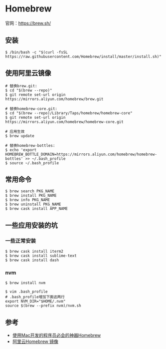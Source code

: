 # Homebrew
官网：https://brew.sh/

## 安装
```shell script
$ /bin/bash -c "$(curl -fsSL https://raw.githubusercontent.com/Homebrew/install/master/install.sh)"
```

## 使用阿里云镜像
```shell script
# 替换brew.git:
$ cd "$(brew --repo)"
$ git remote set-url origin https://mirrors.aliyun.com/homebrew/brew.git

# 替换homebrew-core.git:
$ cd "$(brew --repo)/Library/Taps/homebrew/homebrew-core"
$ git remote set-url origin https://mirrors.aliyun.com/homebrew/homebrew-core.git

# 应用生效
$ brew update

# 替换homebrew-bottles:
$ echo 'export HOMEBREW_BOTTLE_DOMAIN=https://mirrors.aliyun.com/homebrew/homebrew-bottles' >> ~/.bash_profile
$ source ~/.bash_profile
```

## 常用命令
```shell script
$ brew search PKG_NAME
$ brew install PKG_NAME
$ brew info PKG_NAME
$ brew uninstall PKG_NAME
$ brew cask install APP_NAME
```

## 一些应用安装的坑
### 一些正常安装
```shell script
$ brew cask install iterm2
$ brew cask install sublime-text
$ brew cask install dash
```

### nvm
```shell script
$ brew install nvm

$ vim .bash_profile
# .bash_profile增加下面这两行
export NVM_DIR="$HOME/.nvm"
source $(brew --prefix nvm)/nvm.sh
```

## 参考
* [使用Mac开发的程序员必会的神器Homebrew](https://www.jianshu.com/p/cff63f12e2ea)
* [阿里云Homebrew 镜像](https://developer.aliyun.com/mirror/homebrew)
